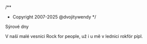 /**
* Copyright 2007-2025 @dvojitywendy
*/

Sýrové dny

V naší malé vesnici
Rock for people,
už i u mě v lednici
rokfór pípl.

